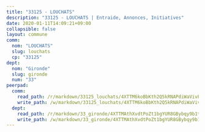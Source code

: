 ```yaml
---
title: "33125 - LOUCHATS"
description: "33125 - LOUCHATS | Entraide, Annonces, Initiatives"
date: 2020-01-11T14:09:21+09:00
collapsible: false
layout: commune
comm:
  nom: "LOUCHATS"
  slug: louchats
  cp: "33125"
dept:
  nom: "Gironde"
  slug: gironde
  num: "33"
peerpad:
  comm:
    read_path: /r/markdown/33125_louchats/4XTTM6koBbKth2Q5kRNAPdiWaVivPzqN9GpECcmJG9Q2EocEV
    write_path: /w/markdown/33125_louchats/4XTTM6koBbKth2Q5kRNAPdiWaVivPzqN9GpECcmJG9Q2EocEV-K3TgUaBCyCvRNn7zXHtpFn1Fh2gnG6GAJaL2umgLpgQLyzDLEktzRS9PcvFNwWzreL3eB45t2zyWsmx9H7BbvV37iT9jKe6hb8f9Z3xRzpNwrpN2YPgpAd2ZiZoJFJxniF3Lqmvy
  dept:
    read_path: /r/markdown/33_gironde/4XTTMAthXvdtPoZt1bgYUR8GBybqy9b1tLUaaKDw5iKj57LRt
    write_path: /w/markdown/33_gironde/4XTTMAthXvdtPoZt1bgYUR8GBybqy9b1tLUaaKDw5iKj57LRt-K3TgU8ogmN5s8hbKrZhkV9P1KQiFepNWXjoYRvdMTW1jt7eRXTmrjG677tN9mcUTsALjzYGgb8mvcrYPJn2Jd8cTiBmF9aZcbgdcQL1kzCPJnSf6X8tpEcGPdTr5qT6cQqEpt6oQ
---
```


